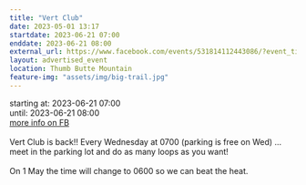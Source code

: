 ```yaml
---
title: "Vert Club"
date: 2023-05-01 13:17
startdate: 2023-06-21 07:00
enddate: 2023-06-21 08:00
external_url: https://www.facebook.com/events/531814112443086/?event_time_id=531814185776412
layout: advertised_event
location: Thumb Butte Mountain
feature-img: "assets/img/big-trail.jpg"
---
```


starting at: 2023-06-21 07:00<br>until: 2023-06-21 08:00<br><a href="https://www.facebook.com/events/531814112443086/?event_time_id=531814185776412">more info on FB</a><br><br>Vert Club is back!! Every Wednesday at 0700 (parking is free on Wed) … meet in the parking lot and do as many loops as you want!<br>
  <br>
  On 1 May the time will change to 0600 so we can beat the heat.<br>
  <br>
   
